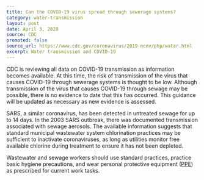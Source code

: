 ```yaml
---
title: Can the COVID-19 virus spread through sewerage systems?
category: water-transmission
layout: post
date: April 3, 2020
source: CDC
promoted: false
source_url: https://www.cdc.gov/coronavirus/2019-ncov/php/water.html
excerpt: Water transmission and COVID-19
---
```


CDC is reviewing all data on COVID-19 transmission as information becomes available. At this time, the risk of transmission of the virus that causes COVID-19 through sewerage systems is thought to be low. Although transmission of the virus that causes COVID-19 through sewage may be possible, there is no evidence to date that this has occurred. This guidance will be updated as necessary as new evidence is assessed.

SARS, a similar coronavirus, has been detected in untreated sewage for up to 14 days. In the 2003 SARS outbreak, there was documented transmission associated with sewage aerosols. The available information suggests that standard municipal wastewater system chlorination practices may be sufficient to inactivate coronaviruses, as long as utilities monitor free available chlorine during treatment to ensure it has not been depleted.

Wastewater and sewage workers should use standard practices, practice basic hygiene precautions, and wear personal protective equipment ([PPE](https://www.cdc.gov/healthywater/global/sanitation/workers_handlingwaste.html)) as prescribed for current work tasks.
